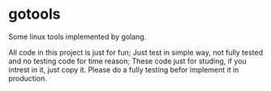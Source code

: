 # gotools
Some linux tools implemented by golang.

All code in this project is just for fun; Just test in simple way, not fully tested
and no testing code for time reason; These code just for studing, if you intrest in
it, just copy it.
Please do a fully testing befor implement it in production.
